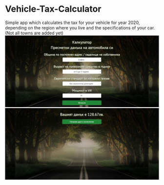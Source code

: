 # Vehicle-Tax-Calculator
Simple app which calculates the tax for your vehicle for year 2020, depending on the region where you live and the specifications of your car. (Not all towns are added yet)
![alt text](https://github.com/MertYumer/Vehicle-Tax-Calculator/blob/master/screenshots/main-page.JPG)
![alt text](https://github.com/MertYumer/Vehicle-Tax-Calculator/blob/master/screenshots/result-page.JPG)
